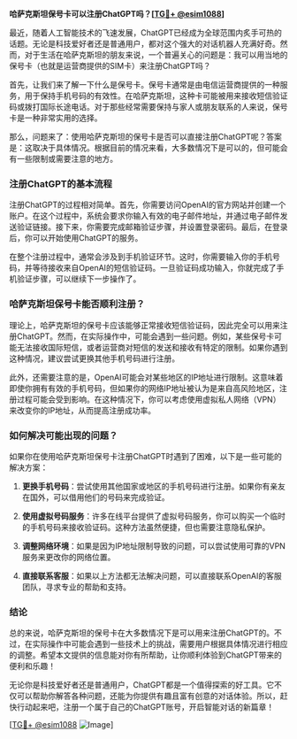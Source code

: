 **哈萨克斯坦保号卡可以注册ChatGPT吗？[[TG💪+ @esim1088](https://t.me/s/esim1088)]**

最近，随着人工智能技术的飞速发展，ChatGPT已经成为全球范围内炙手可热的话题。无论是科技爱好者还是普通用户，都对这个强大的对话机器人充满好奇。然而，对于生活在哈萨克斯坦的朋友来说，一个普遍关心的问题是：我可以用当地的保号卡（也就是运营商提供的SIM卡）来注册ChatGPT吗？

首先，让我们来了解一下什么是保号卡。保号卡通常是由电信运营商提供的一种服务，用于保持手机号码的有效性。在哈萨克斯坦，这种卡可能被用来接收短信验证码或拨打国际长途电话。对于那些经常需要保持与家人或朋友联系的人来说，保号卡是一种非常实用的选择。

那么，问题来了：使用哈萨克斯坦的保号卡是否可以直接注册ChatGPT呢？答案是：这取决于具体情况。根据目前的情况来看，大多数情况下是可以的，但可能会有一些限制或需要注意的地方。

### 注册ChatGPT的基本流程

注册ChatGPT的过程相对简单。首先，你需要访问OpenAI的官方网站并创建一个账户。在这个过程中，系统会要求你输入有效的电子邮件地址，并通过电子邮件发送验证链接。接下来，你需要完成邮箱验证步骤，并设置登录密码。最后，在登录后，你可以开始使用ChatGPT的服务。

在整个注册过程中，通常会涉及到手机验证环节。这时，你需要输入你的手机号码，并等待接收来自OpenAI的短信验证码。一旦验证码成功输入，你就完成了手机验证步骤，可以继续下一步操作了。

### 哈萨克斯坦保号卡能否顺利注册？

理论上，哈萨克斯坦的保号卡应该能够正常接收短信验证码，因此完全可以用来注册ChatGPT。然而，在实际操作中，可能会遇到一些问题。例如，某些保号卡可能无法接收国际短信，或者运营商对短信的发送和接收有特定的限制。如果你遇到这种情况，建议尝试更换其他手机号码进行注册。

此外，还需要注意的是，OpenAI可能会对某些地区的IP地址进行限制。这意味着即使你拥有有效的手机号码，但如果你的网络IP地址被认为是来自高风险地区，注册过程可能会受到影响。在这种情况下，你可以考虑使用虚拟私人网络（VPN）来改变你的IP地址，从而提高注册成功率。

### 如何解决可能出现的问题？

如果你在使用哈萨克斯坦保号卡注册ChatGPT时遇到了困难，以下是一些可能的解决方案：

1. **更换手机号码**：尝试使用其他国家或地区的手机号码进行注册。如果你有亲友在国外，可以借用他们的号码来完成验证。

2. **使用虚拟号码服务**：许多在线平台提供了虚拟号码服务，你可以购买一个临时的手机号码来接收验证码。这种方法虽然便捷，但也需要注意隐私保护。

3. **调整网络环境**：如果是因为IP地址限制导致的问题，可以尝试使用可靠的VPN服务来更改你的网络位置。

4. **直接联系客服**：如果以上方法都无法解决问题，可以直接联系OpenAI的客服团队，寻求专业的帮助和支持。

### 结论

总的来说，哈萨克斯坦的保号卡在大多数情况下是可以用来注册ChatGPT的。不过，在实际操作中可能会遇到一些技术上的挑战，需要用户根据具体情况进行相应的调整。希望本文提供的信息能对你有所帮助，让你顺利体验到ChatGPT带来的便利和乐趣！

无论你是科技爱好者还是普通用户，ChatGPT都是一个值得探索的好工具。它不仅可以帮助你解答各种问题，还能为你提供有趣且富有创意的对话体验。所以，赶快行动起来吧，注册一个属于自己的ChatGPT账号，开启智能对话的新篇章！

[[TG💪+ @esim1088](https://t.me/s/esim1088) ![Image](https://i.postimg.cc/4NQfJmqS/Snipaste-2025-05-13-00-14-12.png)]